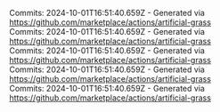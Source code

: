 Commits: 2024-10-01T16:51:40.659Z - Generated via https://github.com/marketplace/actions/artificial-grass
<br>
Commits: 2024-10-01T16:51:40.659Z - Generated via https://github.com/marketplace/actions/artificial-grass
<br>
Commits: 2024-10-01T16:51:40.659Z - Generated via https://github.com/marketplace/actions/artificial-grass
<br>
Commits: 2024-10-01T16:51:40.659Z - Generated via https://github.com/marketplace/actions/artificial-grass
<br>
Commits: 2024-10-01T16:51:40.659Z - Generated via https://github.com/marketplace/actions/artificial-grass
<br>
